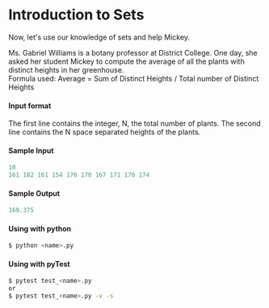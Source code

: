 # Introduction to Sets

Now, let's use our knowledge of sets and help Mickey.

Ms. Gabriel Williams is a botany professor at District College. One day, she asked her student Mickey to compute the average
of all the plants with distinct heights in her greenhouse.
<br>
Formula used:
Average = Sum of Distinct Heights / Total number of Distinct Heights

#### Input format
The first line contains the integer, N, the total number of plants.
The second line contains the N space separated heights of the plants.


#### Sample Input
```python
10
161 182 161 154 176 170 167 171 170 174
```

#### Sample Output
```python
169.375
```

#### Using with python
```bash
$ python <name>.py
```

#### Using with pyTest
```bash
$ pytest test_<name>.py
or
$ pytest test_<name>.py -v -s
```
